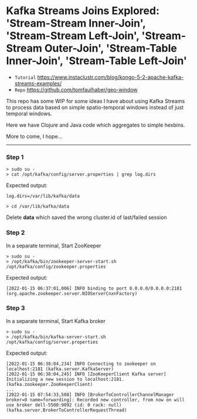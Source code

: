 # Kafka Streams Joins Explored: 'Stream-Stream Inner-Join', 'Stream-Stream Left-Join', 'Stream-Stream Outer-Join', 'Stream-Table Inner-Join', 'Stream-Table Left-Join'

* `Tutorial` https://www.instaclustr.com/blog/kongo-5-2-apache-kafka-streams-examples/
* `Repo` https://github.com/tomfaulhaber/geo-window

This repo has some WIP for some ideas I have about using Kafka Streams to process data based on simple spatio-temporal windows instead of just temporal windows.

Here we have Clojure and Java code which aggregates to simple hexbins.

More to come, I hope...

---

### Step 1

```shell
> sudo su -
> cat /opt/kafka/config/server.properties | grep log.dirs
```
Expected output:
```shell
log.dirs=/var/lib/kafka/data
```
```shell
> cd /var/lib/kafka/data
```
Delete **data** which saved the wrong cluster.id of last/failed session

### Step 2

In a separate terminal, Start ZooKeeper

```shell
> sudo su -
> /opt/kafka/bin/zookeeper-server-start.sh /opt/kafka/config/zookeeper.properties
```
Expected output:
```text
[2022-01-15 06:37:01,006] INFO binding to port 0.0.0.0/0.0.0.0:2181 (org.apache.zookeeper.server.NIOServerCnxnFactory)
```

### Step 3

In a separate terminal, Start Kafka broker

```shell
> sudo su -
> /opt/kafka/bin/kafka-server-start.sh /opt/kafka/config/server.properties
```
Expected output:
```text
[2022-01-15 06:38:04,234] INFO Connecting to zookeeper on localhost:2181 (kafka.server.KafkaServer)
[2022-01-15 06:38:04,245] INFO [ZooKeeperClient Kafka server] Initializing a new session to localhost:2181. (kafka.zookeeper.ZooKeeperClient)
...
[2022-01-15 07:54:33,508] INFO [BrokerToControllerChannelManager broker=0 name=forwarding]: Recorded new controller, from now on will use broker dell-5500:9092 (id: 0 rack: null) (kafka.server.BrokerToControllerRequestThread)
```
